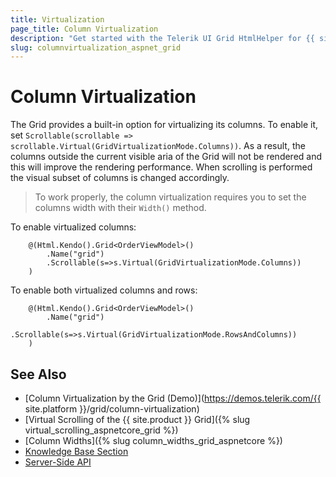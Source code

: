 ```yaml
---
title: Virtualization
page_title: Column Virtualization
description: "Get started with the Telerik UI Grid HtmlHelper for {{ site.framework }} and learn how to enable its column virtualization."
slug: columnvirtualization_aspnet_grid
---
```


# Column Virtualization

The Grid provides a built-in option for virtualizing its columns. To enable it, set `Scrollable(scrollable => scrollable.Virtual(GridVirtualizationMode.Columns))`. As a result, the columns outside the current visible aria of the Grid will not be rendered and this will improve the rendering performance. When scrolling is performed the visual subset of columns is changed accordingly.

> To work properly, the column virtualization requires you to set the columns width with their `Width()` method.

To enable virtualized columns:

```
    @(Html.Kendo().Grid<OrderViewModel>()
        .Name("grid")
        .Scrollable(s=>s.Virtual(GridVirtualizationMode.Columns))
    )
```

To enable both virtualized columns and rows:

```
    @(Html.Kendo().Grid<OrderViewModel>()
        .Name("grid")
        .Scrollable(s=>s.Virtual(GridVirtualizationMode.RowsAndColumns))
    )

```

## See Also

* [Column Virtualization by the Grid (Demo)](https://demos.telerik.com/{{ site.platform }}/grid/column-virtualization)
* [Virtual Scrolling of the {{ site.product }} Grid]({% slug virtual_scrolling_aspnetcore_grid %})
* [Column Widths]({% slug column_widths_grid_aspnetcore %})
* [Knowledge Base Section](/knowledge-base)
* [Server-Side API](/api/grid)
